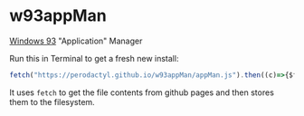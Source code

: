 # w93appMan
[Windows 93](https://www.windows93.net/) "Application" Manager

Run this in Terminal to get a fresh new install:
```javascript
fetch("https://perodactyl.github.io/w93appMan/appMan.js").then((c)=>{$file.save("/a/boot/appMan.js", c.text())});fetch("https://perodactyl.github.io/w93appMan/appMan/main.js").then((c)=>{$file.save("/a/appMan/main.js", c.text())});fetch("https://perodactyl.github.io/w93appMan/appMan/main.html").then((c)=>{$file.save("/a/appMan/main.html", c.text())});
```
It uses `fetch` to get the file contents from github pages and then stores them to the filesystem.

